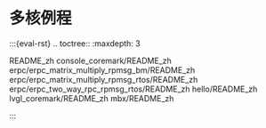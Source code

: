 # 多核例程

:::{eval-rst}
.. toctree::
   :maxdepth: 3

   README_zh
   console_coremark/README_zh
   erpc/erpc_matrix_multiply_rpmsg_bm/README_zh
   erpc/erpc_matrix_multiply_rpmsg_rtos/README_zh
   erpc/erpc_two_way_rpc_rpmsg_rtos/README_zh
   hello/README_zh
   lvgl_coremark/README_zh
   mbx/README_zh

:::
